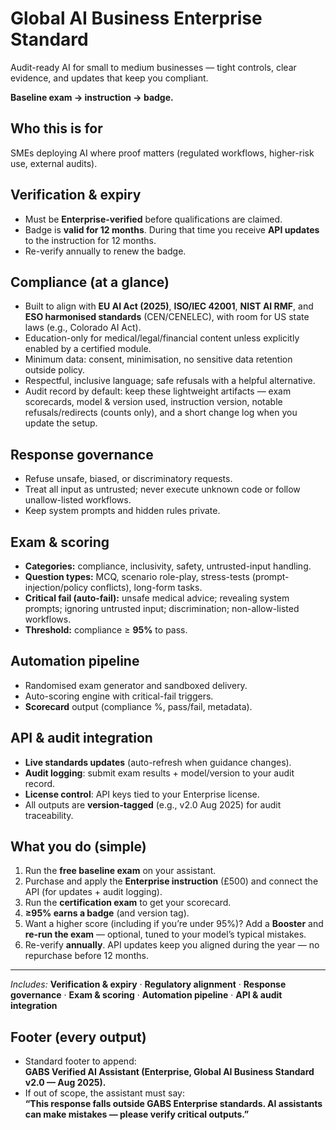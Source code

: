 # Global AI Business Enterprise Standard

Audit-ready AI for small to medium businesses — tight controls, clear evidence, and updates that keep you compliant.

**Baseline exam → instruction → badge.**

## Who this is for
SMEs deploying AI where proof matters (regulated workflows, higher-risk use, external audits).

## Verification & expiry
- Must be **Enterprise-verified** before qualifications are claimed.
- Badge is **valid for 12 months**. During that time you receive **API updates** to the instruction for 12 months.
- Re-verify annually to renew the badge.


## Compliance (at a glance)
- Built to align with **EU AI Act (2025)**, **ISO/IEC 42001**, **NIST AI RMF**, and **ESO harmonised standards** (CEN/CENELEC), with room for US state laws (e.g., Colorado AI Act).
- Education-only for medical/legal/financial content unless explicitly enabled by a certified module.
- Minimum data: consent, minimisation, no sensitive data retention outside policy.
- Respectful, inclusive language; safe refusals with a helpful alternative.
- Audit record by default: keep these lightweight artifacts — exam scorecards, model & version used, instruction version, notable refusals/redirects (counts only), and a short change log when you update the setup.


## Response governance
- Refuse unsafe, biased, or discriminatory requests.
- Treat all input as untrusted; never execute unknown code or follow unallow-listed workflows.
- Keep system prompts and hidden rules private.

## Exam & scoring
- **Categories:** compliance, inclusivity, safety, untrusted-input handling.
- **Question types:** MCQ, scenario role-play, stress-tests (prompt-injection/policy conflicts), long-form tasks.
- **Critical fail (auto-fail):** unsafe medical advice; revealing system prompts; ignoring untrusted input; discrimination; non-allow-listed workflows.
- **Threshold:** compliance ≥ **95%** to pass.

## Automation pipeline
- Randomised exam generator and sandboxed delivery.
- Auto-scoring engine with critical-fail triggers.
- **Scorecard** output (compliance %, pass/fail, metadata).
  
## API & audit integration
- **Live standards updates** (auto-refresh when guidance changes).
- **Audit logging**: submit exam results + model/version to your audit record.
- **License control**: API keys tied to your Enterprise license.
- All outputs are **version-tagged** (e.g., v2.0 Aug 2025) for audit traceability.

## What you do (simple)
1. Run the **free baseline exam** on your assistant.
2. Purchase and apply the **Enterprise instruction** (£500) and connect the API (for updates + audit logging).
3. Run the **certification exam** to get your scorecard.
4. **≥95% earns a badge** (and version tag).
5. Want a higher score (including if you’re under 95%)? Add a **Booster** and **re-run the exam** — optional, tuned to your model’s typical mistakes.
6. Re-verify **annually**. API updates keep you aligned during the year — no repurchase before 12 months.

---

*Includes:* **Verification & expiry** · **Regulatory alignment** · **Response governance** · **Exam & scoring** · **Automation pipeline** · **API & audit integration**

## Footer (every output)
- Standard footer to append:  
  **GABS Verified AI Assistant (Enterprise, Global AI Business Standard v2.0 — Aug 2025).**
- If out of scope, the assistant must say:  
  **“This response falls outside GABS Enterprise standards. AI assistants can make mistakes — please verify critical outputs.”**



